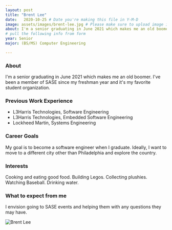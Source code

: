 ```yaml
---
layout: post
title: "Brent Lee"
date:   2020-10-25 # Date you're making this file in Y-M-D
image: assets/images/brent-lee.jpg # Please make sure to upload image in /assets/images/fname-lastname.ext format 
about: I'm a senior graduating in June 2021 which makes me an old boomer. I've been a member of SASE since my freshman year and it's my favorite student organization.   # "Briefly describe yourself"
# pull the following info from form
year: Senior
major: (BS/MS) Computer Engineering

---
```


### About

I'm a senior graduating in June 2021 which makes me an old boomer. I've been a member of SASE since my freshman year and it's my favorite student organization.  

### Previous Work Experience
- L3Harris Technologies, Software Engineering
- L3Harris Technologies, Embedded Software Engineering
- Lockheed Martin, Systems Engineering

### Career Goals

My goal is to become a software engineer when I graduate. Ideally, I want to move to a different city other than Philadelphia and explore the country. 

### Interests

Cooking and eating good food. Building Legos. Collecting plushies. Watching Baseball. Drinking water.

### What to expect from me

I envision going to SASE events and helping them with any questions they may have. 

<div class="text-center my-5">
    <img src="{{ "assets/images/brent-lee.jpg" | absolute_url }}" alt="Brent Lee" class="rounded post-img" />
</div>